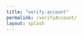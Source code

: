 ```yaml
---
title: "verify-account"
permalink: /verifyAccount/
layout: splash
---
```


<p id="username" style="display: none;"></p> <!-- Hidden element to store username -->

<script>
  // Netlify identity
  let usernameSpan;

  // Function to update username
  function updateUsername(user) {
    const usernameElement = document.getElementById('username');
    if (usernameElement) {
      usernameElement.textContent = user.user_metadata.full_name || user.email;
    }
  }

  // Function to send data to server
  async function sendData(username) {
    try {
      if (username === "notUserLoggedIn") {
        // If user is not logged in, display a message instead of sending data
        document.getElementById('loginMessage').textContent = "Inicia sesión para usar el software responsable";
        return;
      }
      
      const response = await fetch("/.netlify/functions/verificar-sesion", {
        method: "POST",
        body: JSON.stringify({ message: username }),
        headers: {
          "Content-Type": "application/json"
        }
      });

      if (response.ok) {
        const responseData = await response.json();
        console.log("Response from server:", responseData);
      } else {
        console.error("Failed to send data to server.");
      }
    } catch (error) {
      console.error("Error:", error);
    }
  }

  // Event listener for login event
  netlifyIdentity.on('login', user => {
    updateUsername(user);
    sendData(user.user_metadata.full_name || user.email); // Send username to server
  });

  // Initial data send when the page loads
  window.addEventListener('DOMContentLoaded', () => {
    const usernameElement = document.getElementById('username');
    if (usernameElement.textContent.trim() !== '') {
      sendData(usernameElement.textContent);
    } else {
      sendData("notUserLoggedIn"); // Send default message if no user logged in
    }
  });
</script>

<!-- Message element to display login prompt -->
<p id="loginMessage"></p>
